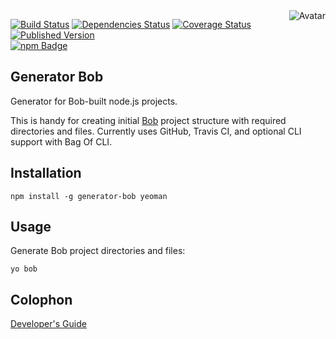 <img align="right" src="https://raw.github.com/cliffano/generator-bob/master/avatar.jpg" alt="Avatar"/>

[![Build Status](https://secure.travis-ci.org/cliffano/generator-bob.png?branch=master)](http://travis-ci.org/cliffano/generator-bob)
[![Dependencies Status](https://david-dm.org/cliffano/generator-bob.png)](http://david-dm.org/cliffano/generator-bob)
[![Coverage Status](https://coveralls.io/repos/cliffano/generator-bob/badge.png?branch=master)](https://coveralls.io/r/cliffano/generator-bob?branch=master)
[![Published Version](https://badge.fury.io/js/generator-bob.png)](http://badge.fury.io/js/generator-bob)
<br/>
[![npm Badge](https://nodei.co/npm/generator-bob.png)](http://npmjs.org/package/generator-bob)

Generator Bob
-------------

Generator for Bob-built node.js projects.

This is handy for creating initial [Bob](http://github.com/cliffano/bob)  project structure with required directories and files. Currently uses GitHub, Travis CI, and optional CLI support with Bag Of CLI.

Installation
------------

    npm install -g generator-bob yeoman

Usage
-----

Generate Bob project directories and files:

    yo bob

Colophon
--------

[Developer's Guide](http://cliffano.github.io/developers_guide.html#nodejs)